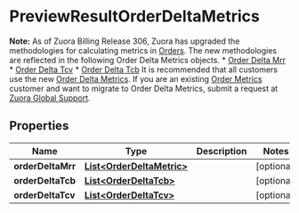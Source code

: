 

# PreviewResultOrderDeltaMetrics

**Note:** As of Zuora Billing Release 306, Zuora has upgraded the methodologies for calculating metrics in [Orders](https://knowledgecenter.zuora.com/Billing/Subscriptions/Orders). The new methodologies are reflected in the following Order Delta Metrics objects.  * [Order Delta Mrr](https://knowledgecenter.zuora.com/Billing/Subscriptions/Orders/Order_Delta_Metrics/Order_Delta_Mrr) * [Order Delta Tcv](https://knowledgecenter.zuora.com/Billing/Subscriptions/Orders/Order_Delta_Metrics/Order_Delta_Tcv) * [Order Delta Tcb](https://knowledgecenter.zuora.com/Billing/Subscriptions/Orders/Order_Delta_Metrics/Order_Delta_Tcb)  It is recommended that all customers use the new [Order Delta Metrics](https://knowledgecenter.zuora.com/Billing/Subscriptions/Orders/Order_Delta_Metrics/AA_Overview_of_Order_Delta_Metrics). If you are an existing [Order Metrics](https://knowledgecenter.zuora.com/Billing/Subscriptions/Orders/AA_Overview_of_Orders/Key_Metrics_for_Orders) customer and want to migrate to Order Delta Metrics, submit a request at [Zuora Global Support](https://support.zuora.com/). 

## Properties

| Name | Type | Description | Notes |
|------------ | ------------- | ------------- | -------------|
|**orderDeltaMrr** | [**List&lt;OrderDeltaMetric&gt;**](OrderDeltaMetric.md) |  |  [optional] |
|**orderDeltaTcb** | [**List&lt;OrderDeltaTcb&gt;**](OrderDeltaTcb.md) |  |  [optional] |
|**orderDeltaTcv** | [**List&lt;OrderDeltaTcv&gt;**](OrderDeltaTcv.md) |  |  [optional] |



